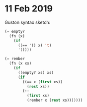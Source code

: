 # 11 Feb 2019

Guston syntax sketch:

```lisp
(= empty? 
  (fn (x) 
    (if 
      ((== '() x) 't) 
      '())))

(= rember 
  (fn (x xs) 
    (if 
      ((empty? xs) xs)
      (if 
        ((== x (first xs)) 
          (rest xs)) 
        (:: 
          (first xs) 
          (rember x (rest xs)))))))
```
